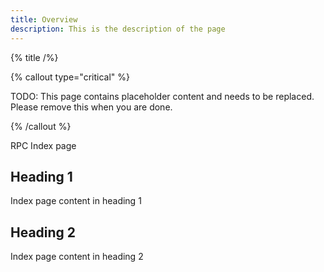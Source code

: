 ```yaml
---
title: Overview
description: This is the description of the page
---
```


{% title /%}

{% callout type="critical" %}

TODO: This page contains placeholder content and needs to be replaced. Please remove this when you are done.

{% /callout %}

RPC Index page

## Heading 1

Index page content in heading 1

## Heading 2

Index page content in heading 2
